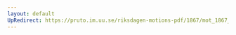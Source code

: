 ```yaml
---
layout: default
UpRedirect: https://pruto.im.uu.se/riksdagen-motions-pdf/1867/mot_1867__fk__56/mot_1867__fk__56-001.pdf
---
```


